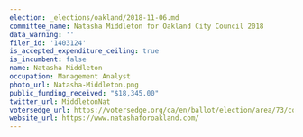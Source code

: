 ```yaml
---
election: _elections/oakland/2018-11-06.md
committee_name: Natasha Middleton for Oakland City Council 2018
data_warning: ''
filer_id: '1403124'
is_accepted_expenditure_ceiling: true
is_incumbent: false
name: Natasha Middleton
occupation: Management Analyst
photo_url: Natasha-Middleton.png
public_funding_received: "$18,345.00"
twitter_url: MiddletonNat
votersedge_url: https://votersedge.org/ca/en/ballot/election/area/73/contests/contest/17341/candidate/139764?&county=alameda%20county&election_authority_id=1
website_url: https://www.natashaforoakland.com/
---
```

